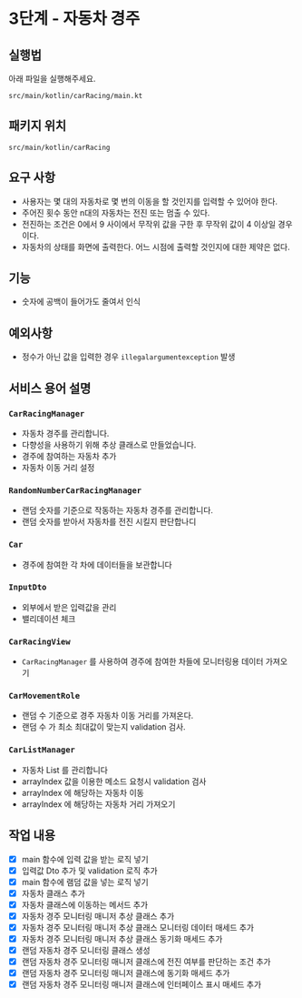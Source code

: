 # 3단계 - 자동차 경주

## 실행법

아래 파일을 실행해주세요.

```
src/main/kotlin/carRacing/main.kt
```

## 패키지 위치

```
src/main/kotlin/carRacing
```

## 요구 사항

- 사용자는 몇 대의 자동차로 몇 번의 이동을 할 것인지를 입력할 수 있어야 한다.
- 주어진 횟수 동안 n대의 자동차는 전진 또는 멈출 수 있다.
- 전진하는 조건은 0에서 9 사이에서 무작위 값을 구한 후 무작위 값이 4 이상일 경우이다.
- 자동차의 상태를 화면에 출력한다. 어느 시점에 출력할 것인지에 대한 제약은 없다.

## 기능

- 숫자에 공백이 들어가도 줄여서 인식

## 예외사항

- 정수가 아닌 값을 입력한 경우 `illegalargumentexception` 발생

## 서비스 용어 설명

### `CarRacingManager`

- 자동차 경주를 관리합니다.
- 다향성을 사용하기 위해 추상 클래스로 만들었습니다.
- 경주에 참여하는 자동차 추가
- 자동차 이동 거리 설정

### `RandomNumberCarRacingManager`

- 랜덤 숫자를 기준으로 작동하는 자동차 경주를 관리합니다.
- 랜덤 숫자를 받아서 자동차를 전진 시킬지 판단합나디

### `Car`

- 경주에 참여한 각 차에 데이터들을 보관합니다

### `InputDto`

- 외부에서 받은 입력값을 관리
- 밸리데이션 체크

### `CarRacingView`

- `CarRacingManager` 를 사용하여 경주에 참여한 차들에 모니터링용 데이터 가져오기

### `CarMovementRole`

- 랜덤 수 기준으로 경주 자동차 이동 거리를 가져온다.
- 랜덤 수 가 최소 최대값이 맞는지 validation 검사.

### `CarListManager`

- 자동차 List 를 관리합니다
- arrayIndex 값을 이용한 메소드 요청시 validation 검사
- arrayIndex 에 해당하는 자동차 이동
- arrayIndex 에 해당하는 자동차 거리 가져오기

## 작업 내용

- [x] main 함수에 입력 값을 받는 로직 넣기
- [x] 입력값 Dto 추가 및 validation 로직 추가
- [x] main 함수에 램덤 값을 넣는 로직 넣기
- [x] 자동차 클래스 추가
- [x] 자동차 클래스에 이동하는 메서드 추가
- [x] 자동차 경주 모니터링 매니저 추상 클래스 추가
- [x] 자동차 경주 모니터링 매니저 추상 클래스 모니터링 데이터 매세드 추가
- [x] 자동차 경주 모니터링 매니저 추상 클래스 동기화 매세드 추가
- [x] 랜덤 자동차 경주 모니터링 클래스 생성
- [x] 랜덤 자동차 경주 모니터링 매니저 클래스에 전진 여부를 판단하는 조건 추가
- [x] 랜덤 자동차 경주 모니터링 매니저 클래스에 동기화 매세드 추가
- [x] 랜덤 자동차 경주 모니터링 매니저 클래스에 인터페이스 표시 매세드 추가
